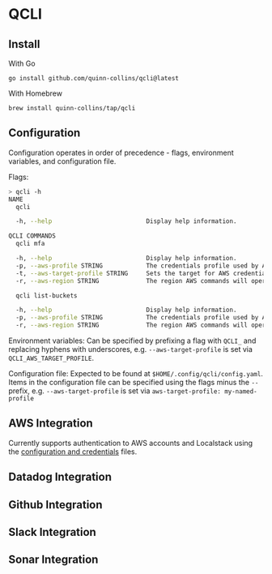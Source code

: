 # QCLI

## Install

With Go
```
go install github.com/quinn-collins/qcli@latest
```

With Homebrew
```
brew install quinn-collins/tap/qcli
```

## Configuration

Configuration operates in order of precedence - flags, environment variables, and configuration file.

Flags:

```bash
> qcli -h
NAME
  qcli

  -h, --help                          Display help information.

QCLI COMMANDS
  qcli mfa

  -h, --help                          Display help information.
  -p, --aws-profile STRING            The credentials profile used by AWS. (default: default)
  -t, --aws-target-profile STRING     Sets the target for AWS credentials MFA. (default: default)
  -r, --aws-region STRING             The region AWS commands will operate within. (default: us-east-1)

  qcli list-buckets

  -h, --help                          Display help information.
  -p, --aws-profile STRING            The credentials profile used by AWS. (default: default)
  -r, --aws-region STRING             The region AWS commands will operate within. (default: us-east-1)
```

Environment variables:
Can be specified by prefixing a flag with `QCLI_` and replacing hyphens with underscores, e.g. `--aws-target-profile` is set via `QCLI_AWS_TARGET_PROFILE`.

Configuration file:
Expected to be found at `$HOME/.config/qcli/config.yaml`. Items in the configuration file can be specified using the flags minus the `--` prefix, e.g. `--aws-target-profile` is set via `aws-target-profile: my-named-profile`


## AWS Integration

Currently supports authentication to AWS accounts and Localstack using the [configuration and credentials](https://docs.aws.amazon.com/cli/latest/userguide/cli-configure-files.html#cli-configure-files-format) files.

## Datadog Integration
## Github Integration
## Slack Integration
## Sonar Integration

